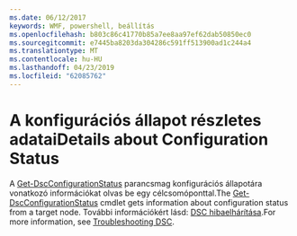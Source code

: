 ```yaml
---
ms.date: 06/12/2017
keywords: WMF, powershell, beállítás
ms.openlocfilehash: b803c86c41770b85a7ee8aa97ef62dab50850ec0
ms.sourcegitcommit: e7445ba8203da304286c591ff513900ad1c244a4
ms.translationtype: MT
ms.contentlocale: hu-HU
ms.lasthandoff: 04/23/2019
ms.locfileid: "62085762"
---
```

# <a name="details-about-configuration-status"></a><span data-ttu-id="e0b13-102">A konfigurációs állapot részletes adatai</span><span class="sxs-lookup"><span data-stu-id="e0b13-102">Details about Configuration Status</span></span>

<span data-ttu-id="e0b13-103">A [Get-DscConfigurationStatus](https://technet.microsoft.com/library/mt517868.aspx) parancsmag konfigurációs állapotára vonatkozó információkat olvas be egy célcsomóponttal.</span><span class="sxs-lookup"><span data-stu-id="e0b13-103">The [Get-DscConfigurationStatus](https://technet.microsoft.com/library/mt517868.aspx) cmdlet gets information about configuration status from a target node.</span></span>
<span data-ttu-id="e0b13-104">További információkért lásd: [DSC hibaelhárítása](https://msdn.microsoft.com/powershell/dsc/troubleshooting).</span><span class="sxs-lookup"><span data-stu-id="e0b13-104">For more information, see [Troubleshooting DSC](https://msdn.microsoft.com/powershell/dsc/troubleshooting).</span></span>
